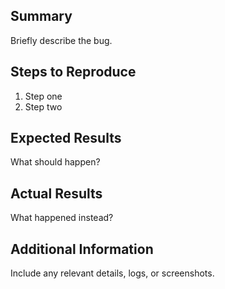 ## Summary  
Briefly describe the bug.  

## Steps to Reproduce  
1. Step one  
2. Step two  

## Expected Results  
What should happen?  

## Actual Results  
What happened instead?  

## Additional Information  
Include any relevant details, logs, or screenshots.  

